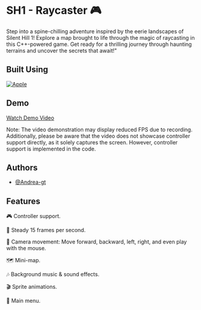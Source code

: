 # SH1 - Raycaster :video_game:
Step into a spine-chilling adventure inspired by the eerie landscapes of Silent Hill 1! Explore a map brought to life through the magic of raycasting in this C++-powered game. Get ready for a thrilling journey through haunting terrains and uncover the secrets that await!"


## Built Using 
[![Apple](https://img.shields.io/badge/C++-999999?style=for-the-badge&logo=cplusplus&logoColor=white&labelColor=yellow)]()

## Demo
[Watch Demo Video](https://youtu.be/-Se8Awr0vpQ)


Note: The video demonstration may display reduced FPS due to recording. Additionally, please be aware that the video does not showcase controller support directly, as it solely captures the screen. However, controller support is implemented in the code.

## Authors
- [@Andrea-gt](https://github.com/Andrea-gt)

## Features
🎮 Controller support.

🚀 Steady 15 frames per second.

📸 Camera movement: Move forward, backward, left, right, and even play with the mouse.

🗺️ Mini-map.

🎶 Background music & sound effects.

🎬 Sprite animations.

🏰 Main menu.
